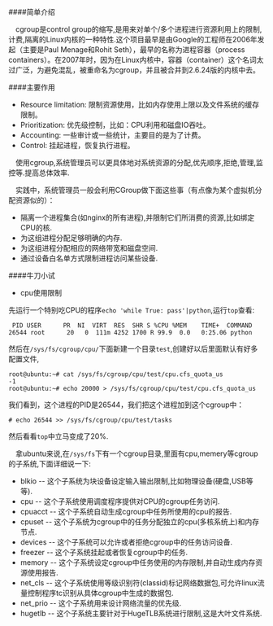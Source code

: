 ####简单介绍

&emsp;cgroup是control group的缩写,是用来对单个/多个进程进行资源利用上的限制,计费,隔离的Linux内核的一种特性.这个项目最早是由Google的工程师在2006年发起（主要是Paul Menage和Rohit Seth），最早的名称为进程容器（process containers）。在2007年时，因为在Linux内核中，容器（container）这个名词太过广泛，为避免混乱，被重命名为cgroup，并且被合并到2.6.24版的内核中去。

####主要作用

* Resource limitation: 限制资源使用，比如内存使用上限以及文件系统的缓存限制。
* Prioritization: 优先级控制，比如：CPU利用和磁盘IO吞吐。
* Accounting: 一些审计或一些统计，主要目的是为了计费。
* Control: 挂起进程，恢复执行进程。

&emsp;使用cgroup,系统管理员可以更具体地对系统资源的分配,优先顺序,拒绝,管理,监控等.提高总体效率.

&emsp;实践中，系统管理员一般会利用CGroup做下面这些事（有点像为某个虚拟机分配资源似的）：

* 隔离一个进程集合(如nginx的所有进程),并限制它们所消费的资源,比如绑定CPU的核.
* 为这组进程分配足够明确的内存.
* 为这组进程分配相应的网络带宽和磁盘空间.
* 通过设备白名单方式限制进程访问某些设备.

####牛刀小试

* cpu使用限制

先运行一个特别吃CPU的程序`echo 'while True: pass'|python`,运行`top`查看:

```
 PID USER      PR  NI  VIRT  RES  SHR S %CPU %MEM    TIME+  COMMAND                                                                              
26544 root      20   0  111m 4252 1700 R 99.9  0.0   0:25.06 python
```

然后在`/sys/fs/cgroup/cpu/`下面新建一个目录`test`,创建好以后里面默认有好多配置文件,

```
root@ubuntu:~# cat /sys/fs/cgroup/cpu/test/cpu.cfs_quota_us 
-1
root@ubuntu:~# echo 20000 > /sys/fs/cgroup/cpu/test/cpu.cfs_quota_us
```
我们看到，这个进程的PID是26544，我们把这个进程加到这个cgroup中：

```
# echo 26544 >> /sys/fs/cgroup/cpu/test/tasks
```

然后看看`top`中立马变成了20%.


&emsp;拿ubuntu来说,在`/sys/fs`下有一个cgroup目录,里面有cpu,memery等cgroup的子系统,下面详细说一下:

* blkio -- 这个子系统为块设备设定输入输出限制,比如物理设备(硬盘,USB等等).
* cpu -- 这个子系统使用调度程序提供对CPU的cgroup任务访问.
* cpuacct -- 这个子系统自动生成cgroup中任务所使用的cpu的报告.
* cpuset -- 这个子系统为cgroup中的任务分配独立的cpu(多核系统上)和内存节点.
* devices -- 这个子系统可以允许或者拒绝cgroup中的任务访问设备.
* freezer -- 这个子系统挂起或者恢复cgroup中的任务.
* memory -- 这个子系统设定cgroup中任务使用的内存限制,并自动生成内存资源使用报告.
* net_cls -- 这个子系统使用等级识别符(classid)标记网络数据包,可允许linux流量控制程序tc识别从具体cgroup中生成的数据包.
* net_prio -- 这个子系统用来设计网络流量的优先级.
* hugetlb -- 这个子系统主要针对于HugeTLB系统进行限制,这是大叶文件系统.


